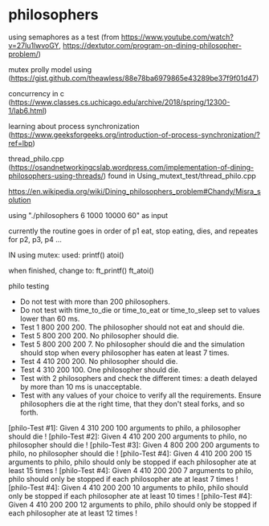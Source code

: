 # philosophers


using semaphores as a test (from https://www.youtube.com/watch?v=27lu1lwvoGY, https://dextutor.com/program-on-dining-philosopher-problem/)


mutex prolly model using (https://gist.github.com/theawless/88e78ba6979865e43289be37f9f01d47)



concurrency in c (https://www.classes.cs.uchicago.edu/archive/2018/spring/12300-1/lab6.html)


learning about process synchronization (https://www.geeksforgeeks.org/introduction-of-process-synchronization/?ref=lbp)






thread_philo.cpp (https://osandnetworkingcslab.wordpress.com/implementation-of-dining-philosophers-using-threads/)
	found in Using_mutext_test/thread_philo.cpp

https://en.wikipedia.org/wiki/Dining_philosophers_problem#Chandy/Misra_solution

using "./philosophers 6 1000 10000 60" as input


currently the routine goes in order of p1 eat, stop eating, dies, and repeates for p2, p3, p4 ...


IN using mutex:
used:
    printf()
    atoi()


when finished, change to:
    ft_printf()
    ft_atoi()
    
    
philo testing
- Do not test with more than 200 philosophers.
- Do not test with time_to_die or time_to_eat or time_to_sleep set
to values lower than 60 ms.
- Test 1 800 200 200. The philosopher should not eat and should die.
- Test 5 800 200 200. No philosopher should die.
- Test 5 800 200 200 7. No philosopher should die and the simulation
should stop when every philosopher has eaten at least 7 times.
- Test 4 410 200 200. No philosopher should die.
- Test 4 310 200 100. One philosopher should die.
- Test with 2 philosophers and check the different times: a death
delayed by more than 10 ms is unacceptable.
- Test with any values of your choice to verify all the requirements.
Ensure philosophers die at the right time, that they don't steal
forks, and so forth.

[philo-Test #1]: Given 4 310 200 100 arguments to philo, a philosopher should die !
[philo-Test #2]: Given 4 410 200 200 arguments to philo, no philosopher should die !
[philo-Test #3]: Given 4 800 200 200 arguments to philo, no philosopher should die !
[philo-Test #4]: Given 4 410 200 200 15 arguments to philo, philo should only be stopped if each philosopher ate at least 15 times !
[philo-Test #4]: Given 4 410 200 200 7 arguments to philo, philo should only be stopped if each philosopher ate at least 7 times !
[philo-Test #4]: Given 4 410 200 200 10 arguments to philo, philo should only be stopped if each philosopher ate at least 10 times !
[philo-Test #4]: Given 4 410 200 200 12 arguments to philo, philo should only be stopped if each philosopher ate at least 12 times !









    
